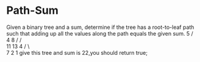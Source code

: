 # Path-Sum
Given a binary tree and a sum, determine if the tree has a root-to-leaf path such that adding up all the values along the path equals the given sum.
              5
             / \
            4   8
           /   / \
          11  13  4
         /  \      \
        7    2      1
        give this tree and sum is 22,you should return true;
